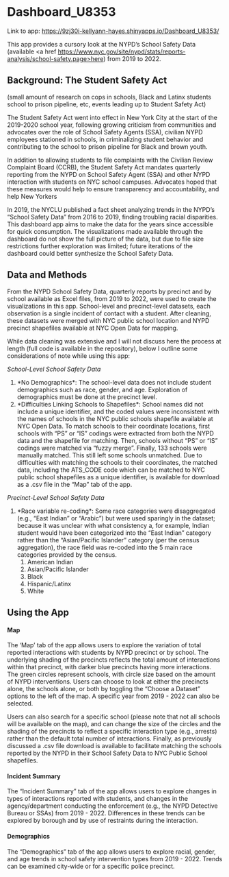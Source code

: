 # Dashboard_U8353

Link to app:  https://9zj30i-kellyann-hayes.shinyapps.io/Dashboard_U8353/ 

This app provides a cursory look at the NYPD’s School Safety Data (available <a href https://www.nyc.gov/site/nypd/stats/reports-analysis/school-safety.page>here</a>) from 2019 to 2022. 

## Background: The Student Safety Act

(small amount of research on cops in schools, Black and Latinx students school to prison pipeline, etc, events leading up to Student Safety Act)

The Student Safety Act went into effect in New York City at the start of the 2019-2020 school year, following growing criticism from communities and advocates over the role of School Safety Agents (SSA), civilian NYPD employees stationed in schools, in criminalizing student behavior and contributing to the school to prison pipeline for Black and brown youth.
 
In addition to allowing students to file complaints with the Civilian Review Complaint Board (CCRB), the Student Safety Act mandates quarterly reporting from the NYPD on School Safety Agent (SSA) and other NYPD interaction with students on NYC school campuses. Advocates hoped that these measures would help to ensure transparency and accountability, and help New Yorkers 

In 2019, the NYCLU published a fact sheet analyzing trends in the NYPD’s “School Safety Data” from 2016 to 2019, finding troubling racial disparities. This dashboard app aims to make the data for the years since accessible for quick consumption. The visualizations made available through the dashboard do not show the full picture of the data, but due to file size restrictions further exploration was limited; future iterations of the dashboard could better synthesize the School Safety Data.

## Data and Methods 

From the NYPD School Safety Data, quarterly reports by precinct and by school available as Excel files, from 2019 to 2022, were used to create the visualizations in this app. School-level and precinct-level datasets, each observation is a single incident of contact with a student. After cleaning, these datasets were merged with NYC public school location and NYPD precinct shapefiles available at NYC Open Data for mapping. 

While data cleaning was extensive and I will not discuss here the process at length (full code is available in the repository), below I outline some considerations of note while using this app: 

*School-Level School Safety Data*
<ol>
  <li>*No Demographics*: The school-level data does not include student demographics such as race, gender, and age. Exploration of demographics must be done at the precinct level. </li>
  <li>*Difficulties Linking Schools to Shapefiles*: School names did not include a unique identifier, and the coded values were inconsistent with the names of schools in the NYC public schools shapefile available at NYC Open Data. To match schools to their coordinate locations, first schools with “PS” or “IS” codings were extracted from both the NYPD data and the shapefile for matching. Then, schools without “PS” or “IS” codings were matched via “fuzzy merge”. Finally, 133 schools were manually matched. This still left some schools unmatched. Due to difficulties with matching the schools to their coordinates, the matched data, including the ATS_CODE code which can be matched to NYC public school shapefiles as a unique identifier, is available for download as a .csv file in the “Map” tab of the app. </li>
</ol>

*Precinct-Level School Safety Data*
<ol>
  <li>*Race variable re-coding*: Some race categories were disaggregated (e.g., “East Indian” or “Arabic”) but were used sparingly in the dataset; because it was unclear with what consistency a, for example, Indian student would have been categorized into the “East Indian” category rather than the “Asian/Pacific Islander” category (per the census aggregation), the race field was re-coded into the 5 main race categories provided by the census.
    <ol>
      <li>American Indian</li>
      <li>Asian/Pacific Islander</li>
      <li>Black</li>
      <li>Hispanic/Latinx</li>
      <li>White</li>
    </ol>
 </li>
</ol>

## Using the App

#### Map 

The ‘Map’ tab of the app allows users to explore the variation of total reported interactions with students by NYPD precinct or by school. The underlying shading of the precincts reflects the total amount of interactions within that precinct, with darker blue precincts having more interactions. The green circles represent schools, with circle size based on the amount of NYPD interventions. Users can choose to look at either the precincts alone, the schools alone, or both by toggling the “Choose a Dataset” options to the left of the map. A specific year from 2019 - 2022 can also be selected. 

Users can also search for a specific school (please note that not all schools will be available on the map), and can change the size of the circles and the shading of the precincts to reflect a specific interaction type (e.g., arrests) rather than the default total number of interactions. 
Finally, as previously discussed a .csv file download is available to facilitate matching the schools reported by the NYPD in their School Safety Data to NYC Public School shapefiles. 

#### Incident Summary

The “Incident Summary” tab of the app allows users to explore changes in types of interactions reported with students, and changes in the agency/department conducting the enforcement (e.g., the NYPD Detective Bureau or SSAs) from 2019 - 2022. Differences in these trends can be explored by borough and by use of restraints during the interaction. 

#### Demographics

The “Demographics” tab of the app allows users to explore racial, gender, and age trends in school safety intervention types from 2019 - 2022. Trends can be examined city-wide or for a specific police precinct. 
